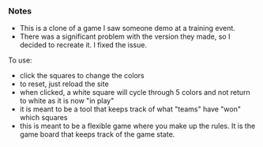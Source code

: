 ### Notes
* This is a clone of a game I saw someone demo at a training event.
* There was a significant problem with the version they made, so I decided to recreate it. I fixed the issue.


To use:
* click the squares to change the colors
* to reset, just reload the site
* when clicked, a white square will cycle through 5 colors and not return to white as it is now "in play"
* it is meant to be a tool that keeps track of what "teams" have "won" which squares
* this is meant to be a flexible game where you make up the rules. It is the game board that keeps track of the game state.
